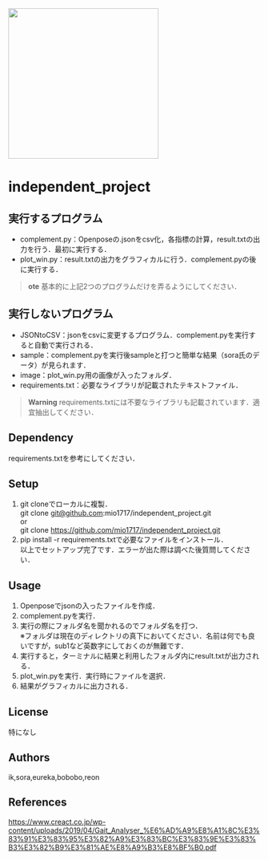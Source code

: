 <img src="https://coco-senior.jp/M2kRW38c/wp-content/uploads/2021/05/%E5%A7%BF%E5%8B%A2%E3%81%8C%E6%82%AA%E3%81%8F%E6%AD%A9%E8%A1%8C%E3%81%AB%E4%B8%8D%E5%AE%89%E3%81%AE%E3%81%82%E3%82%8B%E9%AB%98%E9%BD%A2%E5%A5%B3%E6%80%A7%E3%81%AE%E5%86%99%E7%9C%9F.jpeg" height="300">

# independent_project 
## 実行するプログラム
- complement.py：Openposeの.jsonをcsv化，各指標の計算，result.txtの出力を行う．最初に実行する．
- plot_win.py：result.txtの出力をグラフィカルに行う．complement.pyの後に実行する．

> **ote**
> 基本的に上記2つのプログラムだけを弄るようにしてください．

## 実行しないプログラム
- JSONtoCSV：jsonをcsvに変更するプログラム．complement.pyを実行すると自動で実行される．
- sample：complement.pyを実行後sampleと打つと簡単な結果（sora氏のデータ）が見られます．
- image：plot_win.py用の画像が入ったフォルダ．
- requirements.txt：必要なライブラリが記載されたテキストファイル．  

> **Warning**
> requirements.txtには不要なライブラリも記載されています．適宜抽出してください．

## Dependency
requirements.txtを参考にしてください．

## Setup
1. git cloneでローカルに複製．  
git clone git@github.com:mio1717/independent_project.git  
or  
git clone https://github.com/mio1717/independent_project.git
2. pip install -r requirements.txtで必要なファイルをインストール．  
以上でセットアップ完了です．エラーが出た際は調べた後質問してください．

## Usage
1. Openposeでjsonの入ったファイルを作成．
2. complement.pyを実行．
3. 実行の際にフォルダ名を聞かれるのでフォルダ名を打つ．  
※フォルダは現在のディレクトリの真下においてください．名前は何でも良いですが，sub1など英数字にしておくのが無難です．
5. 実行すると，ターミナルに結果と利用したフォルダ内にresult.txtが出力される．
6. plot_win.pyを実行．実行時にファイルを選択．
7. 結果がグラフィカルに出力される．  

## License
特になし

## Authors
ik,sora,eureka,bobobo,reon

## References
https://www.creact.co.jp/wp-content/uploads/2019/04/Gait_Analyser_%E6%AD%A9%E8%A1%8C%E3%83%91%E3%83%95%E3%82%A9%E3%83%BC%E3%83%9E%E3%83%B3%E3%82%B9%E3%81%AE%E8%A9%B3%E8%BF%B0.pdf
